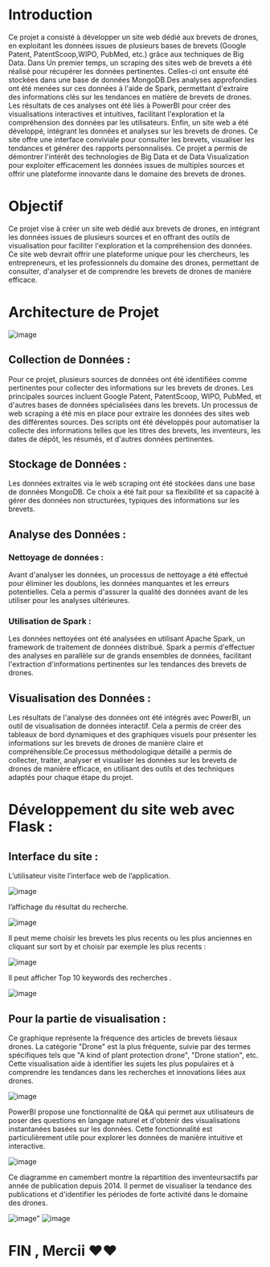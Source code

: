 # Introduction
Ce projet a consisté à développer un site web dédié aux brevets de drones, en exploitant les données issues de plusieurs bases de brevets (Google Patent, PatentScoop,WIPO, PubMed, etc.) grâce aux techniques de Big Data. Dans Un premier temps, un scraping des sites web de brevets a été réalisé pour récupérer les données pertinentes. Celles-ci ont ensuite été stockées dans une
base de données MongoDB.Des analyses approfondies ont été menées sur ces données à l'aide de Spark, permettant d'extraire des informations clés sur les tendances en matière de brevets de drones.
Les résultats de ces analyses ont été liés à PowerBI pour créer des visualisations interactives et intuitives, facilitant l'exploration et la compréhension des données par les utilisateurs.
Enfin, un site web a été développé, intégrant les données et analyses sur les brevets de drones. Ce site offre une interface conviviale pour consulter les brevets, visualiser
les tendances et générer des rapports personnalisés.
Ce projet a permis de démontrer l'intérêt des technologies de Big Data et de Data Visualization pour exploiter efficacement les données issues de multiples sources et offrir une plateforme innovante dans le domaine des brevets de drones.

# Objectif 
Ce projet vise à créer un site web dédié aux brevets de drones, en intégrant les données issues de plusieurs sources et en offrant des outils de visualisation pour faciliter l'exploration et la compréhension des données. Ce site web devrait offrir une plateforme unique pour les chercheurs, les entrepreneurs, et les professionnels du domaine des drones, permettant de consulter, d'analyser et de comprendre les brevets de drones de manière efficace.

# Architecture de Projet 
![image](https://github.com/user-attachments/assets/44e26604-323a-492f-aac9-6042cc15e42e)

## Collection de Données : 
Pour ce projet, plusieurs sources de données ont été identifiées comme pertinentes pour collecter des informations sur les brevets de drones. Les principales sources incluent Google Patent, PatentScoop, WIPO,
PubMed, et d'autres bases de données spécialisées dans les brevets.
Un processus de web scraping a été mis en place pour extraire les données des sites web des différentes sources. Des scripts ont été développés pour automatiser la collecte des informations telles que les titres des brevets, les inventeurs, les dates de dépôt, les résumés, et d'autres données pertinentes.

## Stockage de Données : 
Les données extraites via le web scraping ont été stockées dans une base de données MongoDB. Ce choix a été fait pour sa flexibilité et sa capacité à gérer des données non structurées, typiques des informations sur les brevets.

## Analyse des Données : 

### Nettoyage de données : 
Avant d'analyser les données, un processus de nettoyage a été effectué pour éliminer les doublons, les données manquantes et les erreurs potentielles. Cela a permis d'assurer la qualité des données avant de les utiliser pour les analyses ultérieures.

### Utilisation de Spark : 
Les données nettoyées ont été analysées en utilisant Apache Spark, un framework de traitement de données distribué. Spark a permis d'effectuer des analyses en parallèle sur de grands ensembles de données, facilitant l'extraction d'informations pertinentes sur les tendances des brevets de drones.

## Visualisation des Données : 
Les résultats de l'analyse des données ont été intégrés avec PowerBI, un outil de visualisation de données interactif. Cela a permis de créer des tableaux de bord dynamiques et des graphiques visuels pour présenter les informations sur les brevets de drones de manière claire et compréhensible.Ce processus méthodologique détaillé a permis de collecter, traiter, analyser et visualiser les données sur les brevets de drones de manière efficace, en utilisant des outils et des techniques adaptés pour chaque étape du projet.

# Développement du site web avec Flask : 
## Interface du site :
L’utilisateur visite l’interface web de l’application.

![image](https://github.com/user-attachments/assets/cb397ff9-0914-4dce-bbcd-e5393630f752)

l’affichage du résultat du recherche.

![image](https://github.com/user-attachments/assets/fa30b761-1fed-40da-9887-ce8a42e89cfb)

Il peut meme choisir les brevets les plus recents ou les plus anciennes en cliquant sur sort by et choisir par exemple les plus recents :

![image](https://github.com/user-attachments/assets/f2fd6944-c320-484f-8442-2ac2b46509b9)

Il peut afficher Top 10 keywords des recherches . 

![image](https://github.com/user-attachments/assets/cec7ea72-6769-47a2-ade6-e0ca5fc79481)

## Pour la partie de visualisation : 
Ce graphique représente la fréquence des articles de brevets liésaux drones. La catégorie "Drone" est la plus fréquente, suivie par des termes spécifiques tels que "A kind of plant protection drone", "Drone station", etc. Cette visualisation aide à identifier les sujets les plus populaires et à comprendre les tendances dans les recherches et innovations liées aux drones.

![image](https://github.com/user-attachments/assets/567f4280-1dc5-4f5a-8bcd-1f7fd1c5ff9a)

PowerBI propose une fonctionnalité de Q&A qui permet aux utilisateurs de poser des questions en langage naturel et d'obtenir des visualisations instantanées basées sur les données. Cette
fonctionnalité est particulièrement utile pour explorer les données de manière intuitive et interactive.

![image](https://github.com/user-attachments/assets/8928835e-d09e-4efa-9810-1e1dce995bfa)

Ce diagramme en camembert montre la répartition des inventeursactifs par année de publication depuis 2014. Il permet de visualiser la tendance des publications et d'identifier les périodes de forte activité dans le domaine des drones.

![image](https://github.com/user-attachments/assets/2b63b214-52ac-4b3c-ab0d-09d984dc1795)"
![image](https://github.com/user-attachments/assets/d4a222e5-b4c9-4ef2-ba93-05d3ee33ded4)

# FIN , Mercii ❤️❤️














